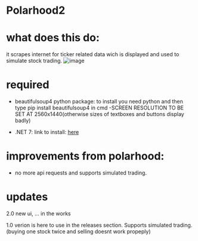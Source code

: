 # Polarhood2
# what does this do:
it scrapes internet for ticker related data wich
is displayed and used to simulate stock trading.
![image](https://github.com/oebear/Polarhood2/assets/52967830/60cd769c-04a3-4248-ba19-9abaee4c1fff)



# required
- beautifulsoup4 python package:
to install you need python and then type pip install beautifulsoup4 in cmd
-SCREEN RESOLUTION TO BE SET AT 2560x1440(otherwise sizes of textboxes and buttons display badly)

- .NET 7:
link to install: [here](https://dotnet.microsoft.com/en-us/download)

# improvements from polarhood:
- no more api requests and supports simulated trading.
# updates
2.0 new ui, ... in the works

1.0 verion is here to use in the releases section. Supports simulated trading.(buying one stock twice and selling doesnt work propeply)


